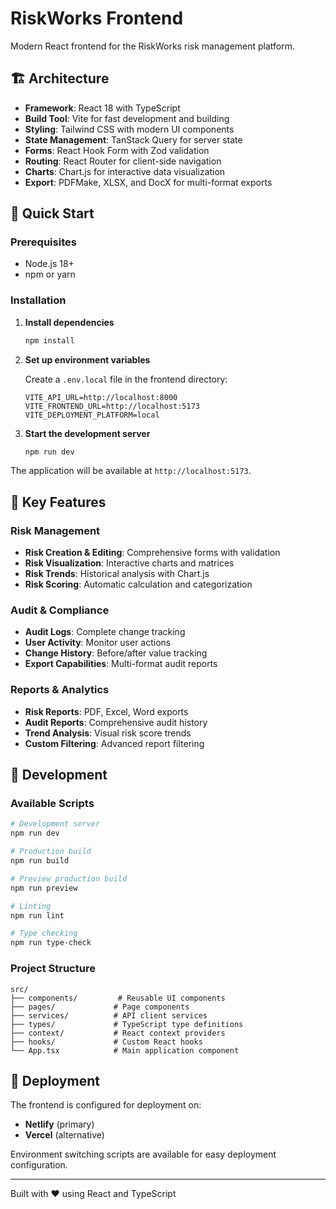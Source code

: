 # RiskWorks Frontend

Modern React frontend for the RiskWorks risk management platform.

## 🏗️ Architecture

- **Framework**: React 18 with TypeScript
- **Build Tool**: Vite for fast development and building
- **Styling**: Tailwind CSS with modern UI components
- **State Management**: TanStack Query for server state
- **Forms**: React Hook Form with Zod validation
- **Routing**: React Router for client-side navigation
- **Charts**: Chart.js for interactive data visualization
- **Export**: PDFMake, XLSX, and DocX for multi-format exports

## 🚀 Quick Start

### Prerequisites

- Node.js 18+
- npm or yarn

### Installation

1. **Install dependencies**

   ```bash
   npm install
   ```

2. **Set up environment variables**

   Create a `.env.local` file in the frontend directory:

   ```env
   VITE_API_URL=http://localhost:8000
   VITE_FRONTEND_URL=http://localhost:5173
   VITE_DEPLOYMENT_PLATFORM=local
   ```

3. **Start the development server**

   ```bash
   npm run dev
   ```

The application will be available at `http://localhost:5173`.

## 🎯 Key Features

### Risk Management

- **Risk Creation & Editing**: Comprehensive forms with validation
- **Risk Visualization**: Interactive charts and matrices
- **Risk Trends**: Historical analysis with Chart.js
- **Risk Scoring**: Automatic calculation and categorization

### Audit & Compliance

- **Audit Logs**: Complete change tracking
- **User Activity**: Monitor user actions
- **Change History**: Before/after value tracking
- **Export Capabilities**: Multi-format audit reports

### Reports & Analytics

- **Risk Reports**: PDF, Excel, Word exports
- **Audit Reports**: Comprehensive audit history
- **Trend Analysis**: Visual risk score trends
- **Custom Filtering**: Advanced report filtering

## 🔧 Development

### Available Scripts

```bash
# Development server
npm run dev

# Production build
npm run build

# Preview production build
npm run preview

# Linting
npm run lint

# Type checking
npm run type-check
```

### Project Structure

```
src/
├── components/         # Reusable UI components
├── pages/             # Page components
├── services/          # API client services
├── types/             # TypeScript type definitions
├── context/           # React context providers
├── hooks/             # Custom React hooks
└── App.tsx            # Main application component
```

## 🚀 Deployment

The frontend is configured for deployment on:

- **Netlify** (primary)
- **Vercel** (alternative)

Environment switching scripts are available for easy deployment configuration.

---

Built with ❤️ using React and TypeScript
